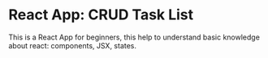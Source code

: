 # React App: CRUD Task List

This is a React App for beginners, this help to understand basic knowledge about react: components, JSX, states.
